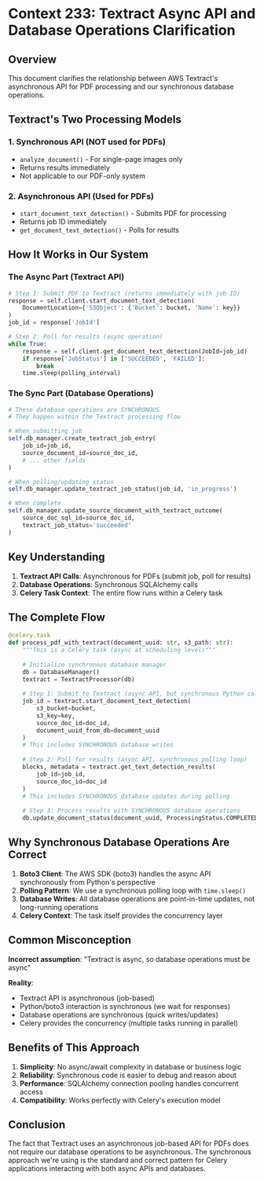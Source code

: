 # Context 233: Textract Async API and Database Operations Clarification

## Overview
This document clarifies the relationship between AWS Textract's asynchronous API for PDF processing and our synchronous database operations.

## Textract's Two Processing Models

### 1. Synchronous API (NOT used for PDFs)
- `analyze_document()` - For single-page images only
- Returns results immediately
- Not applicable to our PDF-only system

### 2. Asynchronous API (Used for PDFs)
- `start_document_text_detection()` - Submits PDF for processing
- Returns job ID immediately
- `get_document_text_detection()` - Polls for results

## How It Works in Our System

### The Async Part (Textract API)
```python
# Step 1: Submit PDF to Textract (returns immediately with job ID)
response = self.client.start_document_text_detection(
    DocumentLocation={'S3Object': {'Bucket': bucket, 'Name': key}}
)
job_id = response['JobId']

# Step 2: Poll for results (async operation)
while True:
    response = self.client.get_document_text_detection(JobId=job_id)
    if response['JobStatus'] in ['SUCCEEDED', 'FAILED']:
        break
    time.sleep(polling_interval)
```

### The Sync Part (Database Operations)
```python
# These database operations are SYNCHRONOUS
# They happen within the Textract processing flow

# When submitting job
self.db_manager.create_textract_job_entry(
    job_id=job_id,
    source_document_id=source_doc_id,
    # ... other fields
)

# When polling/updating status
self.db_manager.update_textract_job_status(job_id, 'in_progress')

# When complete
self.db_manager.update_source_document_with_textract_outcome(
    source_doc_sql_id=source_doc_id,
    textract_job_status='succeeded'
)
```

## Key Understanding

1. **Textract API Calls**: Asynchronous for PDFs (submit job, poll for results)
2. **Database Operations**: Synchronous SQLAlchemy calls
3. **Celery Task Context**: The entire flow runs within a Celery task

## The Complete Flow

```python
@celery.task
def process_pdf_with_textract(document_uuid: str, s3_path: str):
    """This is a Celery task (async at scheduling level)"""
    
    # Initialize synchronous database manager
    db = DatabaseManager()
    textract = TextractProcessor(db)
    
    # Step 1: Submit to Textract (async API, but synchronous Python call)
    job_id = textract.start_document_text_detection(
        s3_bucket=bucket,
        s3_key=key,
        source_doc_id=doc_id,
        document_uuid_from_db=document_uuid
    )
    # This includes SYNCHRONOUS database writes
    
    # Step 2: Poll for results (async API, synchronous polling loop)
    blocks, metadata = textract.get_text_detection_results(
        job_id=job_id,
        source_doc_id=doc_id
    )
    # This includes SYNCHRONOUS database updates during polling
    
    # Step 3: Process results with SYNCHRONOUS database operations
    db.update_document_status(document_uuid, ProcessingStatus.COMPLETED)
```

## Why Synchronous Database Operations Are Correct

1. **Boto3 Client**: The AWS SDK (boto3) handles the async API synchronously from Python's perspective
2. **Polling Pattern**: We use a synchronous polling loop with `time.sleep()`
3. **Database Writes**: All database operations are point-in-time updates, not long-running operations
4. **Celery Context**: The task itself provides the concurrency layer

## Common Misconception

**Incorrect assumption**: "Textract is async, so database operations must be async"

**Reality**: 
- Textract API is asynchronous (job-based)
- Python/boto3 interaction is synchronous (we wait for responses)
- Database operations are synchronous (quick writes/updates)
- Celery provides the concurrency (multiple tasks running in parallel)

## Benefits of This Approach

1. **Simplicity**: No async/await complexity in database or business logic
2. **Reliability**: Synchronous code is easier to debug and reason about
3. **Performance**: SQLAlchemy connection pooling handles concurrent access
4. **Compatibility**: Works perfectly with Celery's execution model

## Conclusion

The fact that Textract uses an asynchronous job-based API for PDFs does not require our database operations to be asynchronous. The synchronous approach we're using is the standard and correct pattern for Celery applications interacting with both async APIs and databases.
